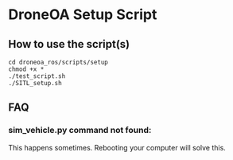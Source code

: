 # DroneOA Setup Script

## How to use the script(s)
```shell
cd droneoa_ros/scripts/setup
chmod +x *
./test_script.sh
./SITL_setup.sh
```

## FAQ
### sim_vehicle.py command not found:
This happens sometimes. Rebooting your computer will solve this.
